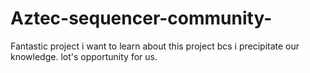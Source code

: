 # Aztec-sequencer-community-
Fantastic project 
i want to learn about this project bcs i precipitate our knowledge.
lot's opportunity for us.
